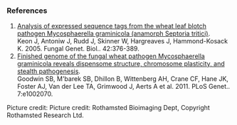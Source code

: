 ### References

1.  [Analysis of expressed sequence tags from the wheat leaf blotch
    pathogen Mycosphaerella graminicola (anamorph Septoria
    tritici)](http://europepmc.org/abstract/MED/15809003).\
    Keon J, Antoniw J, Rudd J, Skinner W, Hargreaves J,
    Hammond-Kosack K. 2005. Fungal Genet. Biol.. 42:376-389.
2.  [Finished genome of the fungal wheat pathogen Mycosphaerella
    graminicola reveals dispensome structure, chromosome plasticity, and
    stealth pathogenesis](http://europepmc.org/abstract/MED/21695235).\
    Goodwin SB, M\'barek SB, Dhillon B, Wittenberg AH, Crane CF, Hane
    JK, Foster AJ, Van der Lee TA, Grimwood J, Aerts A et al. 2011. PLoS
    Genet.. 7:e1002070.

Picture credit: Picture credit: Rothamsted Bioimaging Dept, Copyright
Rothamsted Research Ltd.
